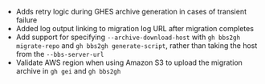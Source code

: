 - Adds retry logic during GHES archive generation in cases of transient failure
- Added log output linking to migration log URL after migration completes
- Add support for specifying `--archive-download-host` with `gh bbs2gh migrate-repo` and `gh bbs2gh generate-script`, rather than taking the host from the `--bbs-server-url`
- Validate AWS region when using Amazon S3 to upload the migration archive in `gh gei` and `gh bbs2gh` 